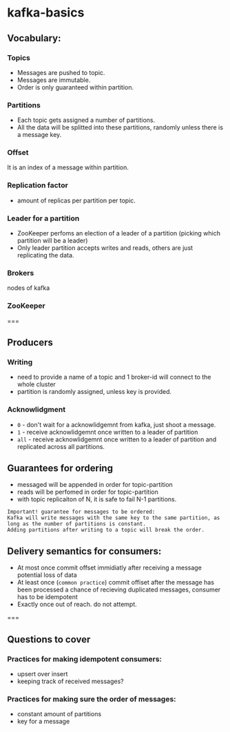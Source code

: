 # kafka-basics

## Vocabulary:

### Topics
 - Messages are pushed to topic. 
 - Messages are immutable. 
 - Order is only guaranteed within partition.
 
### Partitions
 - Each topic gets assigned a number of partitions.
 - All the data will be splitted into these partitions, randomly unless there is a message key.
 
### Offset
It is an index of a message within partition.

### Replication factor
 - amount of replicas per partition per topic.

### Leader for a partition
 - ZooKeeper perfoms an election of a leader of a partition (picking which partition will be a leader)
 - Only leader partition accepts writes and reads, others are just replicating the data.

### Brokers
nodes of kafka

### ZooKeeper

===

## Producers

### Writing
- need to provide a name of a topic and 1 broker-id will connect to the whole cluster
- partition is randomly assigned, unless key is provided.

### Acknowlidgment
 - `0` - don't wait for a acknowlidgemnt from kafka, just shoot a message.
 - `1` - receive acknowlidgemnt once written to a leader of partition
 - `all` - receive acknowlidgemnt once written to a leader of partition and replicated across all partitions.

## Guarantees for ordering
 - messaged will be appended in order for topic-partition
 - reads will be perfomed in order for topic-partition
 - with topic replicaiton of N, it is safe to fail N-1 partitions.
 
```
Important! guarantee for messages to be ordered: 
Kafka will write messages with the same key to the same partition, as long as the number of partitions is constant. 
Adding partitions after writing to a topic will break the order.
```
 
## Delivery semantics for consumers:
 - At most once
commit offset immidiatly after receiving a message
potential loss of data  
 - At least once (`common practice`)
commit offiset after the message has been processed
a chance of recieving duplicated messages, consumer has to be idempotent
 - Exactly once
out of reach. do not attempt.
 
 ===
 
## Questions to cover
 
### Practices for making idempotent consumers:
 - upsert over insert
 - keeping track of received messages?


### Practices for making sure the order of messages:
 - constant amount of partitions
 - key for a message
  
